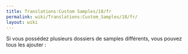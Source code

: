 ```yaml
---
title: Translations:Custom Samples/18/fr
permalink: wiki/Translations:Custom_Samples/18/fr/
layout: wiki
---
```


Si vous possédez plusieurs dossiers de samples différents, vous pouvez
tous les ajouter :
